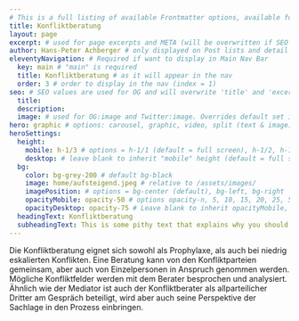 ```yaml
---
# This is a full listing of available Frontmatter options, available for any content (.md) file.
title: Konfliktberatung
layout: page
excerpt: # used for page excerpts and META (will be overwritten if SEO used below)
author: Hans-Peter Achberger # only displayed on Post lists and detail views. Defaults to _data/meta.authorURL
eleventyNavigation: # Required if want to display in Main Nav Bar
  key: main # "main" is required
  title: Konfliktberatung # as it will appear in the nav
  order: 3 # order to display in the nav (index = 1)
seo: # SEO values are used for OG and will overwrite 'title' and 'excerpt' above
  title:
  description:
  image: # used for OG:image and Twitter:image. Overrides default set in _data/meta.siteImage
hero: graphic # options: carousel, graphic, video, split (text & image)
heroSettings:
  height:
    mobile: h-1/3 # options = h-1/1 (default = full screen), h-1/2, h-1/3, h-3/4, h-9/10, h-48 (12rem, 192px), h-56 (14rem, 224px), h-64 (16rem, 256px)
    desktop: # leave blank to inherit "mobile" height (default = full screen)
  bg:
    color: bg-grey-200 # default bg-black
    image: home/aufsteigend.jpeg # relative to /assets/images/
    imagePosition: # options = bg-center (default), bg-left, bg-right
    opacityMobile: opacity-50 # options opacity-n, 5, 10, 15, 20, 25, 50, 75, 100 (default)
    opacityDesktop: opacity-75 # Leave blank to inherit opacityMobile, use same options as opacityMobile
  headingText: Konfliktberatung
  subheadingText: This is some pithy text that explains why you should hire us without reading any further... Or is it farther?
---
```


Die Konfliktberatung eignet sich sowohl als Prophylaxe, als auch bei niedrig eskalierten Konflikten. Eine Beratung kann von den Konfliktparteien gemeinsam, aber auch von Einzelpersonen in Anspruch genommen werden. Mögliche Konfliktfelder werden mit dem Berater besprochen und analysiert. Ähnlich wie der Mediator ist auch der Konfliktberater als allparteilicher Dritter am Gespräch beteiligt, wird aber auch seine Perspektive der Sachlage in den Prozess einbringen.
